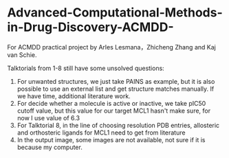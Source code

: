 # Advanced-Computational-Methods-in-Drug-Discovery-ACMDD-
For ACMDD practical project by Arles Lesmana，Zhicheng Zhang and Kaj van Schie.

Talktorials from 1-8 still have some unsolved questions:
1. For unwanted structures, we just take PAINS as example, but it is also possible to use an external list and get structure matches manually. If we have time, additional literature work.
2. For decide whether a molecule is active or inactive, we take pIC50 cutoff value, but this value for our target MCL1 hasn't make sure, for now I use value of 6.3
3. For Talktorial 8, in the line of choosing resolution PDB entries, allosteric and orthosteric ligands for MCL1 need to get from literature
4. In the output image, some images are not available, not sure if it is because my computer.
